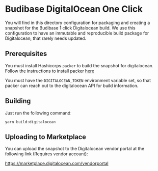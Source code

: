 # Budibase DigitalOcean One Click
You will find in this directory configuration for packaging and creating a snapshot for the Budibase 1 click Digitalocean build. We use this configuration to have an immutable and reproducible build package for Digitalocean, that rarely needs updated.

## Prerequisites
You must install Hashicorps `packer` to build the snapshot for digitalocean. Follow the instructions to install packer [here](https://learn.hashicorp.com/tutorials/packer/get-started-install-cli)

You must have the `DIGITALOCEAN_TOKEN` environment variable set, so that packer can reach out to the digitalocean API for build information.

## Building
Just run the following command:
```
yarn build:digitalocean
```

## Uploading to Marketplace
You can upload the snapshot to the Digitalocean vendor portal at the following link (Requires vendor account):

https://marketplace.digitalocean.com/vendorportal

